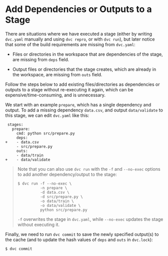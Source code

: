 # Add Dependencies or Outputs to a Stage

There are situations where we have executed a stage (either by writing
`dvc.yaml` manually and using `dvc repro`, or with `dvc run`), but later notice
that some of the build requirements are missing from `dvc.yaml`:

- Files or directories in the <abbr>workspace</abbr> that are dependencies of
  the stage, are missing from `deps` field.

- Output files or directories that the stage creates, which are already in the
  workspace, are missing from `outs` field.

Follow the steps below to add existing files/directories as
<abbr>dependencies</abbr> or <abbr>outputs</abbr> to a stage without
re-executing it again, which can be expensive/time-consuming, and is
unnecessary.

We start with an example `prepare`, which has a single dependency and output. To
add a missing dependency `data.csv`, and output `data/validate` to this stage,
we can edit `dvc.yaml` like this:

```git
 stages:
   prepare:
     cmd: python src/prepare.py
     deps:
+    - data.csv
     - src/prepare.py
     outs:
     - data/train
+    - data/validate
```

> Note that you can also use `dvc run` with the `-f` and `--no-exec` options to
> add another dependency/output to the stage:
>
> ```dvc
> $ dvc run -f --no-exec \
>           -n prepare \
>           -d data.csv \
>           -d src/prepare.py \
>           -o data/train \
>           -o data/validate \
>           python src/prepare.py
> ```
>
> `-f` overwrites the stage in `dvc.yaml`, while `--no-exec` updates the stage
> without executing it.

Finally, we need to run `dvc commit` to save the newly specified output(s) to
the <abbr>cache</abbr> (and to update the hash values of `deps` and `outs` in
`dvc.lock`):

```dvc
$ dvc commit
```
